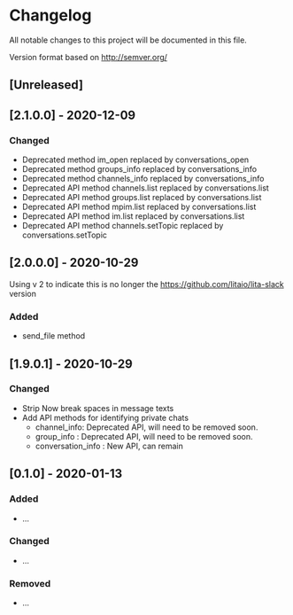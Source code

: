 # Changelog

All notable changes to this project will be documented in this file.

Version format based on <http://semver.org/>

## [Unreleased]

## [2.1.0.0] - 2020-12-09

### Changed

- Deprecated method im_open replaced by conversations_open
- Deprecated method groups_info replaced by conversations_info
- Deprecated method channels_info replaced by conversations_info
- Deprecated API method channels.list replaced by conversations.list
- Deprecated API method groups.list replaced by conversations.list
- Deprecated API method mpim.list replaced by conversations.list
- Deprecated API method im.list replaced by conversations.list
- Deprecated API method channels.setTopic replaced by conversations.setTopic

## [2.0.0.0] - 2020-10-29

Using v 2 to indicate this is no longer the https://github.com/litaio/lita-slack version
### Added

- send_file method

## [1.9.0.1] - 2020-10-29

### Changed

- Strip Now break spaces in message texts
- Add API methods for identifying private chats
  - channel_info: Deprecated API, will need to be removed soon.
  - group_info : Deprecated API, will need to be removed soon.
  - conversation_info : New API, can remain

## [0.1.0] - 2020-01-13

### Added

- ...

### Changed

- ...

### Removed

- ...
